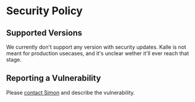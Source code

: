 # Security Policy

## Supported Versions

We currently don't support any version with security updates.
Kalle is not meant for production usecases, and it's unclear wether it'll ever reach that stage.

## Reporting a Vulnerability

Please [contact Simon](mailto:kalle-security@simonknott.de) and describe the vulnerability.
